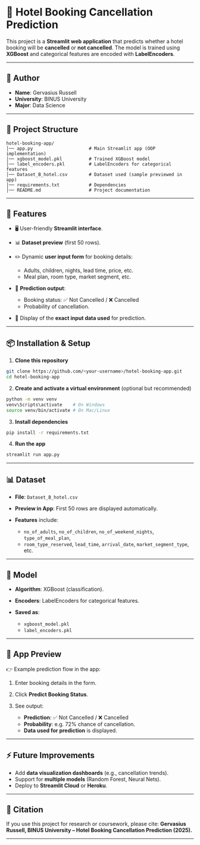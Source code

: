 # 🏨 Hotel Booking Cancellation Prediction

This project is a **Streamlit web application** that predicts whether a hotel booking will be **cancelled** or **not cancelled**.
The model is trained using **XGBoost** and categorical features are encoded with **LabelEncoders**.

---

## 👤 Author

* **Name**: Gervasius Russell
* **University**: BINUS University
* **Major**: Data Science

---

## 📂 Project Structure

```
hotel-booking-app/
│── app.py                     # Main Streamlit app (OOP implementation)
│── xgboost_model.pkl          # Trained XGBoost model
│── label_encoders.pkl         # LabelEncoders for categorical features
│── Dataset_B_hotel.csv        # Dataset used (sample previewed in app)
│── requirements.txt           # Dependencies
│── README.md                  # Project documentation
```

---

## 🚀 Features

* 🖥️ User-friendly **Streamlit interface**.
* 📊 **Dataset preview** (first 50 rows).
* ✏️ Dynamic **user input form** for booking details:

  * Adults, children, nights, lead time, price, etc.
  * Meal plan, room type, market segment, etc.
* 🔮 **Prediction output**:

  * Booking status: ✅ Not Cancelled / ❌ Cancelled
  * Probability of cancellation.
* 📑 Display of the **exact input data used** for prediction.

---

## 📦 Installation & Setup

1. **Clone this repository**

```bash
git clone https://github.com/<your-username>/hotel-booking-app.git
cd hotel-booking-app
```

2. **Create and activate a virtual environment** (optional but recommended)

```bash
python -m venv venv
venv\Scripts\activate    # On Windows
source venv/bin/activate # On Mac/Linux
```

3. **Install dependencies**

```bash
pip install -r requirements.txt
```

4. **Run the app**

```bash
streamlit run app.py
```

---

## 📊 Dataset

* **File**: `Dataset_B_hotel.csv`
* **Preview in App**: First 50 rows are displayed automatically.
* **Features** include:

  * `no_of_adults`, `no_of_children`, `no_of_weekend_nights`, `type_of_meal_plan`,
  * `room_type_reserved`, `lead_time`, `arrival_date`, `market_segment_type`, etc.

---

## 🧠 Model

* **Algorithm**: XGBoost (classification).
* **Encoders**: LabelEncoders for categorical features.
* **Saved as**:

  * `xgboost_model.pkl`
  * `label_encoders.pkl`

---

## 📸 App Preview

👉 Example prediction flow in the app:

1. Enter booking details in the form.
2. Click **Predict Booking Status**.
3. See output:

   * **Prediction**: ✅ Not Cancelled / ❌ Cancelled
   * **Probability**: e.g. 72% chance of cancellation.
   * **Data used for prediction** is displayed.

---

## ⚡ Future Improvements

* Add **data visualization dashboards** (e.g., cancellation trends).
* Support for **multiple models** (Random Forest, Neural Nets).
* Deploy to **Streamlit Cloud** or **Heroku**.

---

## 📌 Citation

If you use this project for research or coursework, please cite:
**Gervasius Russell, BINUS University – Hotel Booking Cancellation Prediction (2025).**

---
